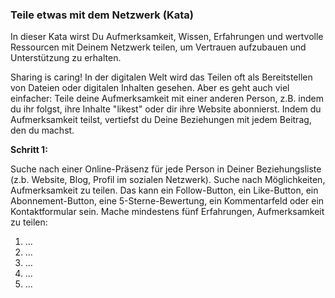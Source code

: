 ### Teile etwas mit dem Netzwerk (Kata)

In dieser Kata wirst Du Aufmerksamkeit, Wissen, Erfahrungen und wertvolle Ressourcen mit Deinem Netzwerk teilen, um Vertrauen aufzubauen und Unterstützung zu erhalten.

Sharing is caring! In der digitalen Welt wird das Teilen oft als Bereitstellen von Dateien oder digitalen Inhalten gesehen. Aber es geht auch viel einfacher: Teile deine Aufmerksamkeit mit einer anderen Person, z.B. indem du ihr folgst, ihre Inhalte "likest" oder dir ihre Website abonnierst. Indem du Aufmerksamkeit teilst, vertiefst du Deine Beziehungen mit jedem Beitrag, den du machst.

**Schritt 1:**

Suche nach einer Online-Präsenz für jede Person in Deiner Beziehungsliste (z.b. Website, Blog, Profil im sozialen Netzwerk). Suche nach Möglichkeiten, Aufmerksamkeit zu teilen. Das kann ein Follow-Button, ein Like-Button, ein Abonnement-Button, eine 5-Sterne-Bewertung, ein Kommentarfeld oder ein Kontaktformular sein. Mache mindestens fünf Erfahrungen, Aufmerksamkeit zu teilen:

1.  ...
1.  ...
1.  ...
1.  ...
1.  ...

